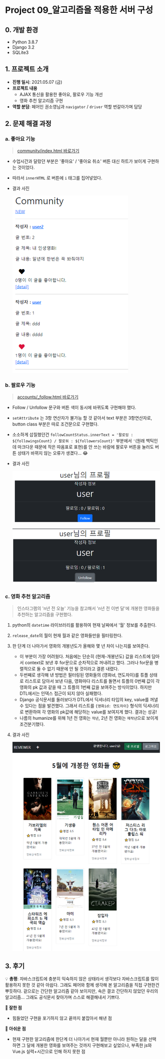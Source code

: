 # Project 09_알고리즘을 적용한 서버 구성

## 0. 개발 환경

- Python 3.8.7
- Django 3.2
- SQLite3



## 1. 프로젝트 소개

- **진행 일시**: 2021.05.07 (금)
- **프로젝트 내용**
  - AJAX 통신을 활용한 좋아요, 팔로우 기능 개선
  - 영화 추천 알고리즘 구현
- **역할 분담**: 페어인 권소영님과 `navigator` / `driver` 역할 번갈아가며 담당



## 2. 문제 해결 과정

### a. 좋아요 기능

> [community/index.html 바로가기](community/templates/community/index.html)

- 수업시간과 달랐던 부분은 '좋아요' / '좋아요 취소' 버튼 대신 하트가 보이게 구현하는 것이었다.
- 따라서 `innerHTML` 로 버튼에 `i` 태그를 집어넣었다.

- 결과 사진

  ![](README.assets/like.PNG)



### b. 팔로우 기능

> [accounts/_follow.html 바로가기](accounts/templates/accounts/_follow.html)
- Follow / Unfollow 문구와 버튼 색이 동시에 바뀌도록 구현해야 했다.

- `setAttribute` 는 3항 연산자가 불가능 할 것 같아서 text 부분은 3항연산자로, button class 부분은 따로 조건문으로 구현했다.

- 소소하게 삽질했던건 `followCountStatus.innerText = '팔로잉 : ${followingsCount} / 팔로워 : ${followersCount}'` 부분에서 `'`(원래 백틱인데 마크다운 때문에 작은 따옴표로 표현)를 안 쓰는 바람에 팔로우 버튼을 눌러도 버튼 상태가 바뀌지 않는 오류가 생겼다... 😂

- 결과 사진

  ![](README.assets/follow.PNG)

  ![](README.assets/unfollow.PNG)



### c. 영화 추천 알고리즘

> 인스타그램의 'n년 전 오늘' 기능을 참고해서 'n년 전 이번 달'에 개봉한 영화들을 추천하는 알고리즘을 구현했다.

1. python의 `datetime` 라이브러리를 활용하여 현재 날짜에서 '월' 정보를 추출한다.

2. `release_date`의 월이 현재 월과 같은 영화들만을 필터링한다.

3. 한 단계 더 나아가서 영화의 개봉년도가 올해와 몇 년 차이 나는지를 보여준다.

   - 이 부분이 가장 어려웠다. 처음에는 단순히 (현재-개봉년도) 값을 리스트에 담아서 context로 보낸 후 for문으로 순차적으로 꺼내려고 했다. 그러나 for문을 병렬적으로 둘 수 없기 때문에 안 될 것이라고 결론 내렸다.
   - 두번째로 생각해 낸 방법은 필터링된 영화들의 (영화id, 연도차이)를 튜플 상태로 리스트로 담아서 보낸 다음, 영화마다 리스트를 돌면서 튜플의 0번째 값이 각 영화의 pk 값과 같을 때 그 튜플의 1번째 값을 보여주는 방식이었다. 하지만 DTL에서는 인덱스 접근이 되지 않아 실패했다.
   - Django 공식문서를 둘러보다가 DTL에서 딕셔너리 타입의 key, value를 꺼낼 수 있다는 점을 발견했다. 그래서 리스트를 `{영화id: 연도차이}` 형식의 딕셔너리로 변환하여 각 영화의 pk값에 해당하는 value를 보여지게 했다. 결과는 성공!
   - 나름의 humanize를 위해 1년 전 영화는 `작년`, 2년 전 영화는 `재작년`으로 보이게 조건분기했다.

4. 결과 사진

   ![](README.assets/recommended.PNG)





## 3. 후기

💡 **총평**: 자바스크립트에 충분히 익숙하지 않은 상태라서 생각보다 자바스크립트를 많이 활용하지 못한 것 같아 아쉽다. 그래도 페어와 함께 생각해 본 알고리즘을 직접 구현한건 뿌듯하다. 겉으로는 간단한 알고리즘 같아 보이지만, 속은 결코 간단하지 않았던 우리의 알고리즘... 그래도 공식문서 찾아가며 스스로 해결해내서 기쁘다. 

**🙂 잘한 점**

- 힘들었던 구현을 포기하지 않고 끝까지 붙잡아서 해낸 점

**🙁 아쉬운 점**

- 현재 구현한 알고리즘에 한단계 더 나아가서 현재 월뿐만 아니라 원하는 달을 선택하면 그 달에 개봉한 영화를 보여주는 것까지 구현해보고 싶었으나, 부족한 js와 Vue.js 실력+시간으로 인해 하지 못한 점
